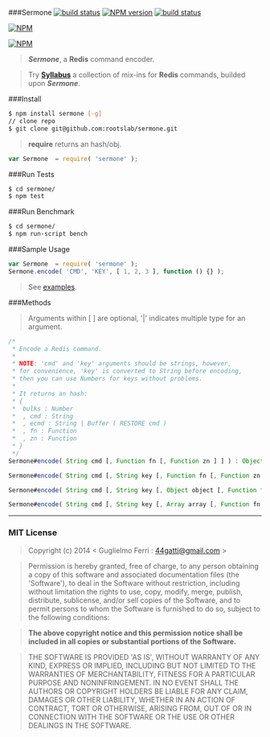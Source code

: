 ###Sermone
[![build status](https://secure.travis-ci.org/rootslab/sermone.png?branch=master)](http://travis-ci.org/rootslab/sermone) 
[![NPM version](https://badge.fury.io/js/sermone.png)](http://badge.fury.io/js/sermone)
[![build status](https://david-dm.org/rootslab/sermone.png)](https://david-dm.org/rootslab/sermone)

[![NPM](https://nodei.co/npm/sermone.png?downloads=true&stars=true)](https://nodei.co/npm/sermone/)

[![NPM](https://nodei.co/npm-dl/sermone.png)](https://nodei.co/npm/sermone/)

> **_Sermone_**, a __Redis__ command encoder.

> Try __[Syllabus](https://github.com/rootslab/syllabus)__ a collection of mix-ins for __Redis__ commands, builded upon **_Sermone_**.

###Install

```bash
$ npm install sermone [-g]
// clone repo
$ git clone git@github.com:rootslab/sermone.git
```

> __require__ returns an hash/obj.

```javascript
var Sermone  = require( 'sermone' );
```

###Run Tests

```bash
$ cd sermone/
$ npm test
```

###Run Benchmark

```bash
$ cd sermone/
$ npm run-script bench
```

###Sample Usage

```javascript
var Sermone  = require( 'sermone' );
Sermone.encode( 'CMD', 'KEY', [ 1, 2, 3 ], function () {} );
```
> See [examples](example/).

###Methods

> Arguments within [ ] are optional, '|' indicates multiple type for an argument.

```javascript
/*
 * Encode a Redis command.
 *
 * NOTE: 'cmd' and 'key' arguments should be strings, however,
 * for convenience, 'key' is converted to String before encoding,
 * then you can use Numbers for keys without problems.
 *
 * It returns an hash:
 * {
 *  bulks : Number
 *  , cmd : String
 *  , ecmd : String | Buffer ( RESTORE cmd )
 *  , fn : Function
 *  , zn : Function
 * }
 */
Sermone#encode( String cmd [, Function fn [, Function zn ] ] ) : Object

Sermone#encode( String cmd [, String key [, Function fn [, Function zn ] ] ] ) : Object

Sermone#encode( String cmd [, String key [, Object object [, Function fn [, Function zn ] ] ] ] ) : Object

Sermone#encode( String cmd [, String key [, Array array [, Function fn [, Function zn ] ] ] ] ) : Object

```

------------------------------------------------------------------------


### MIT License

> Copyright (c) 2014 &lt; Guglielmo Ferri : 44gatti@gmail.com &gt;

> Permission is hereby granted, free of charge, to any person obtaining
> a copy of this software and associated documentation files (the
> 'Software'), to deal in the Software without restriction, including
> without limitation the rights to use, copy, modify, merge, publish,
> distribute, sublicense, and/or sell copies of the Software, and to
> permit persons to whom the Software is furnished to do so, subject to
> the following conditions:

> __The above copyright notice and this permission notice shall be
> included in all copies or substantial portions of the Software.__

> THE SOFTWARE IS PROVIDED 'AS IS', WITHOUT WARRANTY OF ANY KIND,
> EXPRESS OR IMPLIED, INCLUDING BUT NOT LIMITED TO THE WARRANTIES OF
> MERCHANTABILITY, FITNESS FOR A PARTICULAR PURPOSE AND NONINFRINGEMENT.
> IN NO EVENT SHALL THE AUTHORS OR COPYRIGHT HOLDERS BE LIABLE FOR ANY
> CLAIM, DAMAGES OR OTHER LIABILITY, WHETHER IN AN ACTION OF CONTRACT,
> TORT OR OTHERWISE, ARISING FROM, OUT OF OR IN CONNECTION WITH THE
> SOFTWARE OR THE USE OR OTHER DEALINGS IN THE SOFTWARE.